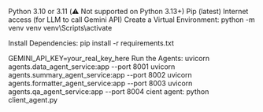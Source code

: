 Python 3.10 or 3.11 (⚠️ Not supported on Python 3.13+)
Pip (latest)
Internet access (for LLM to call Gemini API)
Create a Virtual Environment:
python -m venv venv
venv\Scripts\activate

Install Dependencies:
pip install -r requirements.txt

GEMINI_API_KEY=your_real_key_here
Run the Agents:
uvicorn agents.data_agent_service:app --port 8001
uvicorn agents.summary_agent_service:app --port 8002
uvicorn agents.formatter_agent_service:app --port 8003
uvicorn agents.qa_agent_service:app --port 8004
cient agent:
python client_agent.py
